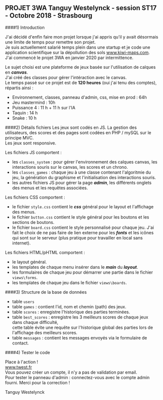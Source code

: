 PROJET 3WA Tanguy Westelynck - session ST17 - Octobre 2018 - Strasbourg 
---

####1) Introduction

J'ai décidé d'enfin faire mon projet lorsque j'ai appris qu'il y avait désormais une limite de temps pour remettre son projet.  
Je suis actuellement salarié temps plein dans une startup et je code une application scientifique sur la dépollution des sols www.kiwi-maps.com.  
J'ai commencé le projet 3WA en janvier 2020 par intermittence.  

Le sujet choisi est une plateforme de jeux basée sur l'utilisation de calques en ***canvas***.  
J'ai créé des classes pour gérer l'intéraction avec le canvas.  
Le temps passé sur ce projet est de __120 heures__ (oui j'ai tenu des comptes), répartis ainsi :
- Environnement, classes, panneau d'admin, css, mise en prod : 64h
- Jeu mastermind : 10h
- Puissance 4 : 11 h + 11 h sur l'IA
- Taquin : 14 h
- Snake : 10 h

####2) Détails fichiers
Les jeux sont codés en JS. La gestion des utilisateurs, des scores et des pages sont codées en PHP / mySQL sur le principe MVC.  
Les jeux sont responsive.

Les fichiers JS comportent :
- les ```classes_system``` : pour gérer l'environnement des calques canvas, les interactions souris sur le canvas, les scores et un chrono.
- les ```classes_games``` : chaque jeu à une classe contenant l'algoritmie du jeu, la génération du graphisme et l'initialisation des interactions souris.
- les autres fichiers JS pour gérer la page ***admin***, les différents onglets des menus et les requêtes associées.

Les fichiers CSS comportent :
- le fichier ```style.css``` contient le ***css*** général pour le layout et l'affichage des menus.
- le fichier ```button.css``` contient le style général pour les boutons et les sections de boutons. 
- le fichier ```board.css``` contient le style personnalisé pour chaque jeu.
J'ai fait le choix de ne pas faire de lien externe pour les ***fonts*** et les icônes qui sont sur le serveur (plus pratique pour travailler en local sans internet).

Les fichiers HTML/pHTML comportent :
- le layout général.
- les templates de chaque menu insérer dans le ***main*** du ***layout***.
- les formulaires de chaque jeu pour démarrer une partie dans le fichier ```views\forms```.
- les templates de chaque jeu dans le fichier ```views\boards```.

####3) Structure de la base de données
- table ```users```
- table ```games``` : contient l'id, nom et chemin (path) des jeux.
- table ```scores``` : enregistre l'historique des parties terminées.
- table ```best_scores``` : enregistre les 3 meilleurs scores de chaque jeux dans chaque difficulté,  
  cette table évite une requête sur l'historique global des parties lors de l'affichage des meilleurs scores.
- table ```messages``` : contient les messages envoyés via le formulaire de contact. 

####4) Tester le code

Place à l'action !  
www.twest.fr  
Vous pouvez créer un compte, il n'y a pas de validation par email.  
Pour tester le panneau d'admin : connectez-vous avec le compte admin fourni.
Merci pour la correction ! 

Tanguy Westelynck 




